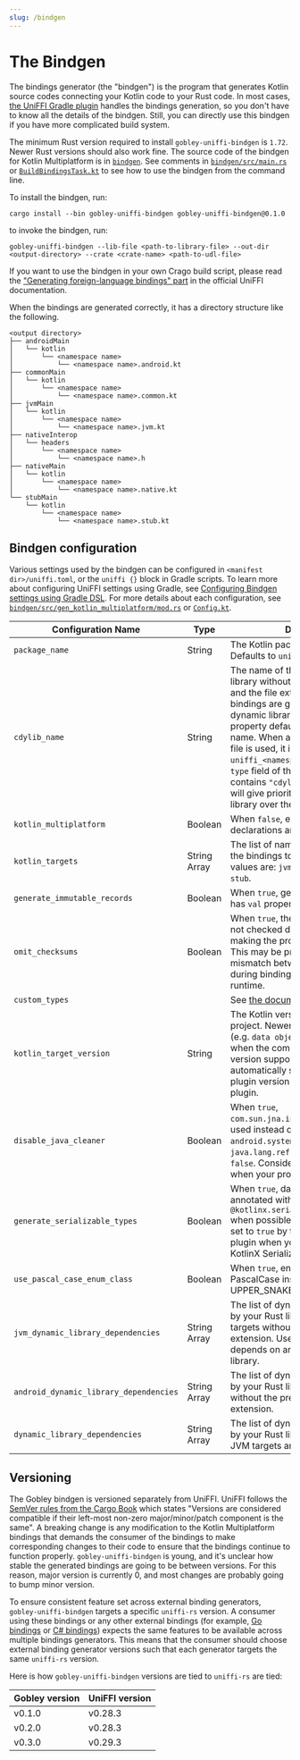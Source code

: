 ```yaml
---
slug: /bindgen
---
```


# The Bindgen

The bindings generator (the "bindgen") is the program that generates Kotlin source codes connecting
your Kotlin code to your Rust code. In most cases, [the UniFFI Gradle plugin](#the-uniffi-plugin)
handles the bindings generation, so you don't have to know all the details of the bindgen. Still,
you can directly use this bindgen if you have more complicated build system.

The minimum Rust version required to install `gobley-uniffi-bindgen` is `1.72`. Newer Rust versions
should also work fine. The source code of the bindgen for Kotlin Multiplatform is in [
`bindgen`](https://github.com/gobley/gobley/tree/main/bindgen).
See comments in [
`bindgen/src/main.rs`](https://github.com/gobley/gobley/tree/main/bindgen/src/main.rs) or
[
`BuildBindingsTask.kt`](https://github.com/gobley/gobley/tree/main/build-logic/gobley-gradle-uniffi/src/main/kotlin/tasks/BuildBindingsTask.kt)
to see how to use the bindgen from the command line.

To install the bindgen, run:

```shell
cargo install --bin gobley-uniffi-bindgen gobley-uniffi-bindgen@0.1.0
```

to invoke the bindgen, run:

```shell
gobley-uniffi-bindgen --lib-file <path-to-library-file> --out-dir <output-directory> --crate <crate-name> <path-to-udl-file>
```

If you want to use the bindgen in your own Crago build script, please read the
["Generating foreign-language bindings" part](https://mozilla.github.io/uniffi-rs/tutorial/foreign_language_bindings.html)
in the official UniFFI documentation.

When the bindings are generated correctly, it has a directory structure like the following.

```
<output directory>
├── androidMain
│   └── kotlin
│       └── <namespace name>
│           └── <namespace name>.android.kt
├── commonMain
│   └── kotlin
│       └── <namespace name>
│           └── <namespace name>.common.kt
├── jvmMain
│   └── kotlin
│       └── <namespace name>
│           └── <namespace name>.jvm.kt
├── nativeInterop
│   └── headers
│       └── <namespace name>
│           └── <namespace name>.h
├── nativeMain
│   └── kotlin
│       └── <namespace name>
│           └── <namespace name>.native.kt
└── stubMain
    └── kotlin
        └── <namespace name>
            └── <namespace name>.stub.kt
```

## Bindgen configuration

Various settings used by the bindgen can be configured in `<manifest dir>/uniffi.toml`, or the
`uniffi {}` block in Gradle scripts. To learn more about configuring UniFFI settings using Gradle,
see [Configuring Bindgen settings using Gradle DSL](./2-gradle-plugins/2-uniffi-plugin.md#configuring-bindgen-settings-using-gradle-dsl).
For more details about each configuration, see [
`bindgen/src/gen_kotlin_multiplatform/mod.rs`](https://github.com/gobley/gobley/tree/main/bindgen/src/gen_kotlin_multiplatform/mod.rs)
or [
`Config.kt`](https://github.com/gobley/gobley/tree/main/build-logic/gobley-gradle-uniffi/src/main/kotlin/Config.kt).

| Configuration Name                     | Type         | Description                                                                                                                                                                                                                                                                                                                                                                                                                                                      |
|----------------------------------------|--------------|------------------------------------------------------------------------------------------------------------------------------------------------------------------------------------------------------------------------------------------------------------------------------------------------------------------------------------------------------------------------------------------------------------------------------------------------------------------|
| `package_name`                         | String       | The Kotlin package name to use. Defaults to `uniffi.<namespace name>`.                                                                                                                                                                                                                                                                                                                                                                                           |
| `cdylib_name`                          | String       | The name of the resulting dynamic library without the prefix (e.g. `lib`) and the file extension. When the bindings are generated from a dynamic library, the value of this property defaults to the library's name. When a static library or a UDL file is used, it is set to `uniffi_<namespace>`. When the `crate-type` field of the Cargo manifest contains `"cdylib"`, the UniFFI plugin will give priority to the dynamic library over the static library. |
| `kotlin_multiplatform`                 | Boolean      | When `false`, expect/actual declarations are not used.                                                                                                                                                                                                                                                                                                                                                                                                           |
| `kotlin_targets`                       | String Array | The list of names of Kotlin targets of the bindings to generate. Possible values are: `jvm`, `android`, `native`, and `stub`.                                                                                                                                                                                                                                                                                                                                    |
| `generate_immutable_records`           | Boolean      | When `true`, generated data classes has `val` properties instead of `var`.                                                                                                                                                                                                                                                                                                                                                                                       |
| `omit_checksums`                       | Boolean      | When `true`, the library checksums are not checked during initialization, making the process slightly faster. This may be problematic if there is a mismatch between libraries used during binding generation and runtime.                                                                                                                                                                                                                                       |
| `custom_types`                         |              | See [the documentation](https://mozilla.github.io/uniffi-rs/0.29/types/custom_types.html#custom-types-in-the-bindings-code)                                                                                                                                                                                                                                                                                                                                      |
| `kotlin_target_version`                | String       | The Kotlin version used by your project. Newer syntax will be used (e.g. `data object` or `Enum.entries`) when the compiler of the specified version supports. This is automatically set to the Kotlin Gradle plugin version by the UniFFI Gradle plugin.                                                                                                                                                                                                        |
| `disable_java_cleaner`                 | Boolean      | When `true`, `com.sun.jna.internal.Cleaner` will be used instead of `android.system.SystemCleaner` or `java.lang.ref.Cleaner`. Defaults to `false`. Consider changing this option when your project targets JVM 1.8.                                                                                                                                                                                                                                             |
| `generate_serializable_types`          | Boolean      | When `true`, data classes will be annotated with `@kotlinx.serialization.Serializable` when possible. This is automatically set to `true` by the UniFFI Gradle plugin when your Kotlin project uses KotlinX Serialization.                                                                                                                                                                                                                                       |
| `use_pascal_case_enum_class`           | Boolean      | When `true`, enum classes will use PascalCase instead of UPPER_SNAKE_CASE.                                                                                                                                                                                                                                                                                                                                                                                       |
| `jvm_dynamic_library_dependencies`     | String Array | The list of dynamic libraries required by your Rust library on Desktop JVM targets without the prefix and the file extension. Use this if your project depends on an external dynamic library.                                                                                                                                                                                                                                                                   |
| `android_dynamic_library_dependencies` | String Array | The list of dynamic libraries required by your Rust library on Android without the prefix and the file extension.                                                                                                                                                                                                                                                                                                                                                |
| `dynamic_library_dependencies`         | String Array | The list of dynamic libraries required by your Rust library on both Desktop JVM targets and Android targets.                                                                                                                                                                                                                                                                                                                                                     |

## Versioning

The Gobley bindgen is versioned separately from UniFFI. UniFFI follows the
[SemVer rules from the Cargo Book](https://doc.rust-lang.org/cargo/reference/resolver.html#semver-compatibility)
which states "Versions are considered compatible if their left-most non-zero major/minor/patch
component is the same". A breaking change is any modification to the Kotlin Multiplatform bindings
that demands the consumer of the bindings to make corresponding changes to their code to ensure that
the bindings continue to function properly. `gobley-uniffi-bindgen` is young, and it's
unclear how stable the generated bindings are going to be between versions. For this reason, major
version is currently 0, and most changes are probably going to bump minor version.

To ensure consistent feature set across external binding generators, `gobley-uniffi-bindgen`
targets a specific `uniffi-rs` version. A consumer using these bindings or any other external
bindings (for example, [Go bindings](https://github.com/NordSecurity/uniffi-bindgen-go/) or
[C# bindings](https://github.com/NordSecurity/uniffi-bindgen-cs)) expects the same features to be
available across multiple bindings generators. This means that the consumer should choose external
binding generator versions such that each generator targets the same `uniffi-rs` version.

Here is how `gobley-uniffi-bindgen` versions are tied to `uniffi-rs` are tied:

| Gobley version | UniFFI version |
|----------------|----------------|
| v0.1.0         | v0.28.3        |
| v0.2.0         | v0.28.3        |
| v0.3.0         | v0.29.3        |
